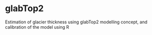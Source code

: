 # glabTop2
Estimation of glacier thickness using glabTop2 modelling concept, and calibration of the model using R

